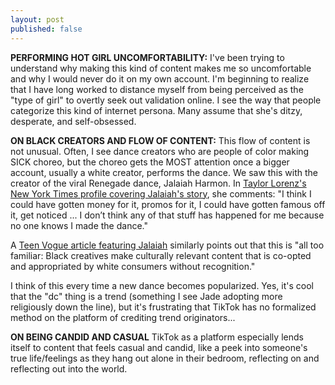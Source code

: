 ```yaml
---
layout: post
published: false
---
```


**PERFORMING HOT GIRL UNCOMFORTABILITY:**
I've been trying to understand why making this kind of content makes me so uncomfortable and why I would never do it on my own account. I'm beginning to realize that I have long worked to distance myself from being perceived as the "type of girl" to overtly seek out validation online. I see the way that people categorize this kind of internet persona. Many assume that she's ditzy, desperate, and self-obsessed.

**ON BLACK CREATORS AND FLOW OF CONTENT:**
This flow of content is not unusual. Often, I see dance creators who are people of color making SICK choreo, but the choreo gets the MOST attention once a bigger account, usually a white creator, performs the dance. We saw this with the creator of the viral Renegade dance, Jalaiah Harmon. In [Taylor Lorenz's New York Times profile covering Jalaiah's story](https://www.nytimes.com/2020/02/13/style/the-original-renegade.html), she comments: "I think I could have gotten money for it, promos for it, I could have gotten famous off it, get noticed ... I don’t think any of that stuff has happened for me because no one knows I made the dance."

A [Teen Vogue article featuring Jalaiah](https://www.teenvogue.com/story/jalaiah-harmon-renegade-creator-viral-dance) similarly points out that this is "all too familiar: Black creatives make culturally relevant content that is co-opted and appropriated by white consumers without recognition."

I think of this every time a new dance becomes popularized. Yes, it's cool that the "dc" thing is a trend (something I see Jade adopting more religiously down the line), but it's frustrating that TikTok has no formalized method on the platform of crediting trend originators...

**ON BEING CANDID AND CASUAL**
TikTok as a platform especially lends itself to content that feels casual and candid, like a peek into someone's true life/feelings as they hang out alone in their bedroom, reflecting on and reflecting out into the world.
